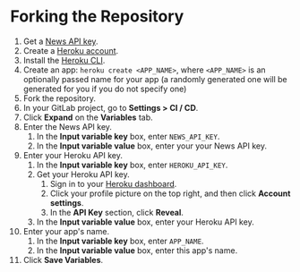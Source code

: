 # Forking the Repository

1. Get a [News API key](https://newsapi.org/register).
1. Create a [Heroku account](https://signup.heroku.com).
1. Install the [Heroku CLI](https://devcenter.heroku.com/articles/heroku-cli#download-and-install).
1. Create an app: `heroku create <APP_NAME>`, where `<APP_NAME>` is an optionally passed name for your app (a randomly generated one will be generated for you if you do not specify one)
1. Fork the repository.
1. In your GitLab project, go to **Settings > CI / CD**.
1. Click **Expand** on the **Variables** tab.
1. Enter the News API key.
    1. In the **Input variable key** box, enter `NEWS_API_KEY`.
    1. In the **Input variable value** box, enter your your News API key.
1. Enter your Heroku API key.
    1. In the **Input variable key** box, enter `HEROKU_API_KEY`.
    1. Get your Heroku API key.
        1. Sign in to your [Heroku dashboard](https://dashboard.heroku.com).
        1. Click your profile picture on the top right, and then click **Account settings**.
        1. In the **API Key** section, click **Reveal**.
    1. In the **Input variable value** box, enter your Heroku API key.
1. Enter your app's name. 
    1. In the **Input variable key** box, enter `APP_NAME`.
    1. In the **Input variable value** box, enter this app's name.
1. Click **Save Variables**.
